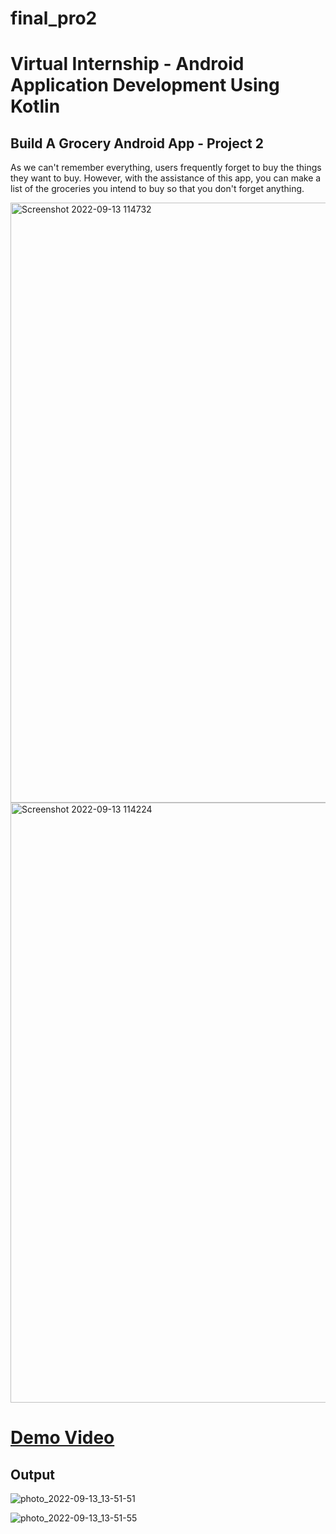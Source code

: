# final_pro2
<h1>Virtual Internship - Android Application Development Using Kotlin</h1>
<h2>
Build A Grocery Android App - Project 2
</h2>
<p>

As we can't remember everything, users frequently forget to buy the things they want to buy. However, with the assistance of this app, you can make a list of the groceries you intend to buy so that you don't forget anything.

</p>
<img width="960" alt="Screenshot 2022-09-13 114732" src="https://user-images.githubusercontent.com/83489094/189833225-3fac3e67-4bce-40aa-80a1-0d0b30e65b53.png">
<img width="960" alt="Screenshot 2022-09-13 114224" src="https://user-images.githubusercontent.com/83489094/189833241-46a4de49-ec8f-40b9-85e1-d426aa034756.png">


<h1>
<a href="https://drive.google.com/file/d/1-UUreyWh2BHbssqGTKYC3esc0xl43d7B/view">Demo Video</a></h1>


<h2>Output
</h2>

![photo_2022-09-13_13-51-51](https://user-images.githubusercontent.com/83489094/189850503-3d5f6c16-ad6a-4cc4-a965-eb0ef2e8f925.jpg)


![photo_2022-09-13_13-51-55](https://user-images.githubusercontent.com/83489094/189850535-c992481d-9cb0-4fd9-bfa7-97cc79a535d2.jpg)
